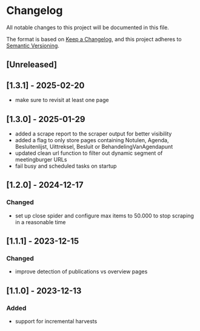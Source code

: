 # Changelog

All notable changes to this project will be documented in this file.

The format is based on [Keep a Changelog](https://keepachangelog.com/en/1.0.0/),
and this project adheres to [Semantic Versioning](https://semver.org/spec/v2.0.0.html).

## [Unreleased]
## [1.3.1] - 2025-02-20
- make sure to revisit at least one page

## [1.3.0] - 2025-01-29
- added a scrape report to the scraper output for better visibility
- added a flag to only store pages containing Notulen, Agenda, Besluitenlijst, Uittreksel, Besluit or BehandelingVanAgendapunt
- updated clean url function to filter out dynamic segment of meetingburger URLs
- fail busy and scheduled tasks on startup

## [1.2.0] - 2024-12-17
### Changed
- set up close spider and configure max items to 50.000 to stop scraping in a reasonable time

## [1.1.1] - 2023-12-15
### Changed
- improve detection of publications vs overview pages

## [1.1.0] - 2023-12-13

### Added
- support for incremental harvests
